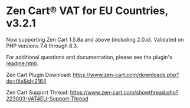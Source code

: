 # Zen Cart&reg; VAT for EU Countries, v3.2.1
Now supporting Zen Cart 1.5.8a and above (including 2.0.x).  Validated on PHP versions 7.4 through 8.3.

For additional questions and documentation, please see the plugin's [readme.html](https://vinosdefrutastropicales.com/product_extra_files/vat4eu/readme.html).

Zen Cart Plugin Download: https://www.zen-cart.com/downloads.php?do=file&id=2164

Zen Cart Support Thread: https://www.zen-cart.com/showthread.php?223003-VAT4EU-Support-Thread
